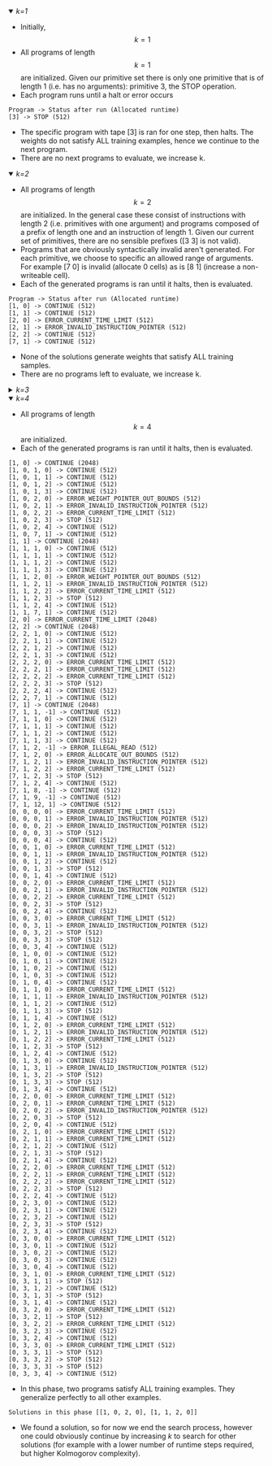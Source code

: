 
<details open="open"><summary><em>k=1</em></summary>
<p>

- Initially, $$k = 1$$
- All programs of length $$k = 1$$ are initialized. Given our primitive set there is only one primitive that is of length 1 (i.e. has no arguments): primitive 3, the STOP operation.
- Each program runs until a halt or error occurs
```
Program -> Status after run (Allocated runtime)
[3] -> STOP (512)
```
- The specific program with tape [3] is ran for one step, then halts. 
 The weights do not satisfy ALL training examples, hence we continue to the next program.
- There are no next programs to evaluate, we increase k.


</p>
</details>

<details open="open"><summary><em>k=2</em></summary>
<p>

- All programs of length $$k = 2$$ are initialized. 
 In the general case these consist of instructions with length 2 (i.e. primitives with one argument) and programs composed of a prefix of length one and an instruction of length 1.
 Given our current set of primitives, there are no sensible prefixes ([3 3] is not valid).
- Programs that are obviously syntactically invalid aren't generated. For each primitive, we choose to specific an allowed range of arguments. For example [7 0] is invalid (allocate 0 cells) as is [8 1] (increase a non-writeable cell). 
- Each of the generated programs is ran until it halts, then is evaluated. 
```
Program -> Status after run (Allocated runtime)
[1, 0] -> CONTINUE (512)
[1, 1] -> CONTINUE (512)
[2, 0] -> ERROR_CURRENT_TIME_LIMIT (512)
[2, 1] -> ERROR_INVALID_INSTRUCTION_POINTER (512)
[2, 2] -> CONTINUE (512)
[7, 1] -> CONTINUE (512)
```
- None of the solutions generate weights that satisfy ALL training samples.
- There are no programs left to evaluate, we increase k.


</p>
</details>

<details><summary><em>k=3</em></summary>
<p>

```
Program -> Status after run (Allocated runtime)
[1, 0] -> CONTINUE (1024)
[1, 0, 3] -> STOP (512)
[1, 1] -> CONTINUE (1024)
[1, 1, 3] -> STOP (512)
[2, 0] -> ERROR_CURRENT_TIME_LIMIT (1024)
[2, 2] -> CONTINUE (1024)
[2, 2, 3] -> STOP (512)
[7, 1] -> CONTINUE (1024)
[7, 1, 3] -> STOP (512)
```

</p>
</details>

<details open="open"><summary><em>k=4</em></summary>
<p>

- All programs of length $$k = 4$$ are initialized. 
- Each of the generated programs is ran until it halts, then is evaluated. 
```
[1, 0] -> CONTINUE (2048)
[1, 0, 1, 0] -> CONTINUE (512)
[1, 0, 1, 1] -> CONTINUE (512)
[1, 0, 1, 2] -> CONTINUE (512)
[1, 0, 1, 3] -> CONTINUE (512)
[1, 0, 2, 0] -> ERROR_WEIGHT_POINTER_OUT_BOUNDS (512)
[1, 0, 2, 1] -> ERROR_INVALID_INSTRUCTION_POINTER (512)
[1, 0, 2, 2] -> ERROR_CURRENT_TIME_LIMIT (512)
[1, 0, 2, 3] -> STOP (512)
[1, 0, 2, 4] -> CONTINUE (512)
[1, 0, 7, 1] -> CONTINUE (512)
[1, 1] -> CONTINUE (2048)
[1, 1, 1, 0] -> CONTINUE (512)
[1, 1, 1, 1] -> CONTINUE (512)
[1, 1, 1, 2] -> CONTINUE (512)
[1, 1, 1, 3] -> CONTINUE (512)
[1, 1, 2, 0] -> ERROR_WEIGHT_POINTER_OUT_BOUNDS (512)
[1, 1, 2, 1] -> ERROR_INVALID_INSTRUCTION_POINTER (512)
[1, 1, 2, 2] -> ERROR_CURRENT_TIME_LIMIT (512)
[1, 1, 2, 3] -> STOP (512)
[1, 1, 2, 4] -> CONTINUE (512)
[1, 1, 7, 1] -> CONTINUE (512)
[2, 0] -> ERROR_CURRENT_TIME_LIMIT (2048)
[2, 2] -> CONTINUE (2048)
[2, 2, 1, 0] -> CONTINUE (512)
[2, 2, 1, 1] -> CONTINUE (512)
[2, 2, 1, 2] -> CONTINUE (512)
[2, 2, 1, 3] -> CONTINUE (512)
[2, 2, 2, 0] -> ERROR_CURRENT_TIME_LIMIT (512)
[2, 2, 2, 1] -> ERROR_CURRENT_TIME_LIMIT (512)
[2, 2, 2, 2] -> ERROR_CURRENT_TIME_LIMIT (512)
[2, 2, 2, 3] -> STOP (512)
[2, 2, 2, 4] -> CONTINUE (512)
[2, 2, 7, 1] -> CONTINUE (512)
[7, 1] -> CONTINUE (2048)
[7, 1, 1, -1] -> CONTINUE (512)
[7, 1, 1, 0] -> CONTINUE (512)
[7, 1, 1, 1] -> CONTINUE (512)
[7, 1, 1, 2] -> CONTINUE (512)
[7, 1, 1, 3] -> CONTINUE (512)
[7, 1, 2, -1] -> ERROR_ILLEGAL_READ (512)
[7, 1, 2, 0] -> ERROR_ALLOCATE_OUT_BOUNDS (512)
[7, 1, 2, 1] -> ERROR_INVALID_INSTRUCTION_POINTER (512)
[7, 1, 2, 2] -> ERROR_CURRENT_TIME_LIMIT (512)
[7, 1, 2, 3] -> STOP (512)
[7, 1, 2, 4] -> CONTINUE (512)
[7, 1, 8, -1] -> CONTINUE (512)
[7, 1, 9, -1] -> CONTINUE (512)
[7, 1, 12, 1] -> CONTINUE (512)
[0, 0, 0, 0] -> ERROR_CURRENT_TIME_LIMIT (512)
[0, 0, 0, 1] -> ERROR_INVALID_INSTRUCTION_POINTER (512)
[0, 0, 0, 2] -> ERROR_INVALID_INSTRUCTION_POINTER (512)
[0, 0, 0, 3] -> STOP (512)
[0, 0, 0, 4] -> CONTINUE (512)
[0, 0, 1, 0] -> ERROR_CURRENT_TIME_LIMIT (512)
[0, 0, 1, 1] -> ERROR_INVALID_INSTRUCTION_POINTER (512)
[0, 0, 1, 2] -> CONTINUE (512)
[0, 0, 1, 3] -> STOP (512)
[0, 0, 1, 4] -> CONTINUE (512)
[0, 0, 2, 0] -> ERROR_CURRENT_TIME_LIMIT (512)
[0, 0, 2, 1] -> ERROR_INVALID_INSTRUCTION_POINTER (512)
[0, 0, 2, 2] -> ERROR_CURRENT_TIME_LIMIT (512)
[0, 0, 2, 3] -> STOP (512)
[0, 0, 2, 4] -> CONTINUE (512)
[0, 0, 3, 0] -> ERROR_CURRENT_TIME_LIMIT (512)
[0, 0, 3, 1] -> ERROR_INVALID_INSTRUCTION_POINTER (512)
[0, 0, 3, 2] -> STOP (512)
[0, 0, 3, 3] -> STOP (512)
[0, 0, 3, 4] -> CONTINUE (512)
[0, 1, 0, 0] -> CONTINUE (512)
[0, 1, 0, 1] -> CONTINUE (512)
[0, 1, 0, 2] -> CONTINUE (512)
[0, 1, 0, 3] -> CONTINUE (512)
[0, 1, 0, 4] -> CONTINUE (512)
[0, 1, 1, 0] -> ERROR_CURRENT_TIME_LIMIT (512)
[0, 1, 1, 1] -> ERROR_INVALID_INSTRUCTION_POINTER (512)
[0, 1, 1, 2] -> CONTINUE (512)
[0, 1, 1, 3] -> STOP (512)
[0, 1, 1, 4] -> CONTINUE (512)
[0, 1, 2, 0] -> ERROR_CURRENT_TIME_LIMIT (512)
[0, 1, 2, 1] -> ERROR_INVALID_INSTRUCTION_POINTER (512)
[0, 1, 2, 2] -> ERROR_CURRENT_TIME_LIMIT (512)
[0, 1, 2, 3] -> STOP (512)
[0, 1, 2, 4] -> CONTINUE (512)
[0, 1, 3, 0] -> CONTINUE (512)
[0, 1, 3, 1] -> ERROR_INVALID_INSTRUCTION_POINTER (512)
[0, 1, 3, 2] -> STOP (512)
[0, 1, 3, 3] -> STOP (512)
[0, 1, 3, 4] -> CONTINUE (512)
[0, 2, 0, 0] -> ERROR_CURRENT_TIME_LIMIT (512)
[0, 2, 0, 1] -> ERROR_CURRENT_TIME_LIMIT (512)
[0, 2, 0, 2] -> ERROR_INVALID_INSTRUCTION_POINTER (512)
[0, 2, 0, 3] -> STOP (512)
[0, 2, 0, 4] -> CONTINUE (512)
[0, 2, 1, 0] -> ERROR_CURRENT_TIME_LIMIT (512)
[0, 2, 1, 1] -> ERROR_CURRENT_TIME_LIMIT (512)
[0, 2, 1, 2] -> CONTINUE (512)
[0, 2, 1, 3] -> STOP (512)
[0, 2, 1, 4] -> CONTINUE (512)
[0, 2, 2, 0] -> ERROR_CURRENT_TIME_LIMIT (512)
[0, 2, 2, 1] -> ERROR_CURRENT_TIME_LIMIT (512)
[0, 2, 2, 2] -> ERROR_CURRENT_TIME_LIMIT (512)
[0, 2, 2, 3] -> STOP (512)
[0, 2, 2, 4] -> CONTINUE (512)
[0, 2, 3, 0] -> CONTINUE (512)
[0, 2, 3, 1] -> CONTINUE (512)
[0, 2, 3, 2] -> CONTINUE (512)
[0, 2, 3, 3] -> STOP (512)
[0, 2, 3, 4] -> CONTINUE (512)
[0, 3, 0, 0] -> ERROR_CURRENT_TIME_LIMIT (512)
[0, 3, 0, 1] -> CONTINUE (512)
[0, 3, 0, 2] -> CONTINUE (512)
[0, 3, 0, 3] -> CONTINUE (512)
[0, 3, 0, 4] -> CONTINUE (512)
[0, 3, 1, 0] -> ERROR_CURRENT_TIME_LIMIT (512)
[0, 3, 1, 1] -> STOP (512)
[0, 3, 1, 2] -> CONTINUE (512)
[0, 3, 1, 3] -> STOP (512)
[0, 3, 1, 4] -> CONTINUE (512)
[0, 3, 2, 0] -> ERROR_CURRENT_TIME_LIMIT (512)
[0, 3, 2, 1] -> STOP (512)
[0, 3, 2, 2] -> ERROR_CURRENT_TIME_LIMIT (512)
[0, 3, 2, 3] -> CONTINUE (512)
[0, 3, 2, 4] -> CONTINUE (512)
[0, 3, 3, 0] -> ERROR_CURRENT_TIME_LIMIT (512)
[0, 3, 3, 1] -> STOP (512)
[0, 3, 3, 2] -> STOP (512)
[0, 3, 3, 3] -> STOP (512)
[0, 3, 3, 4] -> CONTINUE (512)
```
- In this phase, two programs satisfy ALL training examples. 
 They generalize perfectly to all other examples.
```
Solutions in this phase [[1, 0, 2, 0], [1, 1, 2, 0]]
```
- We found a solution, so for now we end the search process, however one could obviously continue by increasing _k_ to search for other solutions (for example with a lower number of runtime steps required, but higher Kolmogorov complexity).

</p>
</details>
